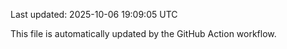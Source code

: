 Last updated: 2025-10-06 19:09:05 UTC

This file is automatically updated by the GitHub Action workflow.
